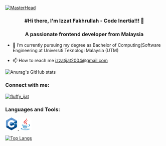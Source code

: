 


[![MasterHead](https://img.etimg.com/thumb/width-900,height-300,imgsize-638053,resizemode-75,msid-84146083/prime/technology-and-startups/booting-up-developer-economy-how-tech-startups-are-helping-coders-build-and-test-software-faster.jpg)](https://IZZATFAKHRULLAH.io)

 <h3 align="center"> #Hi there, I'm Izzat Fakhrullah - Code Inertia!!! 👋</h3> 
<h3 align="center">A passionate frontend developer from Malaysia</h3> 







 
- 🔭 I’m currently pursuing my degree as Bachelor of Computing(Software Engineering at Universiti Teknologi Malaysia (UTM) 
 
- 📫 How to reach me izzatijat2004@gmail.com


![Anurag's GitHub stats](https://github-readme-stats.vercel.app/api?username=IZZATFAKHRULLAH&show_icons=true&bg_color=00000000)


 
<h3 align="left">Connect with me:</h3> 
<p align="left"> 
<a href="https://instagram.com/fluffy_ijat" target="blank"><img align="center" src="https://raw.githubusercontent.com/rahuldkjain/github-profile-readme-generator/master/src/images/icons/Social/instagram.svg" alt="fluffy_ijat" height="30" width="40" /></a> 
</p> 
 
<h3 align="left">Languages and Tools:</h3> 
<p align="left"> <a href="https://www.w3schools.com/cpp/" target="_blank" rel="noreferrer"> <img src="https://raw.githubusercontent.com/devicons/devicon/master/icons/cplusplus/cplusplus-original.svg" alt="cplusplus" width="40" height="40"/> </a> <a href="https://www.java.com" target="_blank" rel="noreferrer"> <img src="https://raw.githubusercontent.com/devicons/devicon/master/icons/java/java-original.svg" alt="java" width="40" height="40"/> </a> </p>


[![Top Langs](https://github-readme-stats.vercel.app/api/top-langs/?username=IZZATFAKHRULLAH&layout=donut)](https://github.com/IZZATFAKHRULLAH/github-readme-stats)

